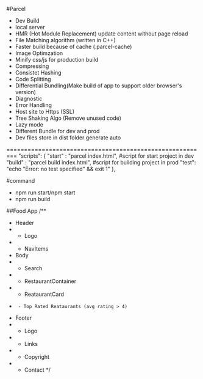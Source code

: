 

#Parcel
- Dev Build
- local server
- HMR (Hot Module Replacement) update content without page reload
- File Matching algorithm (written in C++)
- Faster build because of cache (.parcel-cache)
- Image Optimzation
- Minify css/js for production build
- Compressing
- Consistet Hashing
- Code Splitting
- Differential Bundling(Make build of app to support older   browser's version)
- Diagnostic
- Error Handling
- Host site to Https (SSL)
- Tree Shaking Algo (Remove unused code)
- Lazy mode
- Different Bundle for dev and prod
- Dev files store in dist folder generate auto

=========================================================
 "scripts": {
    "start" : "parcel index.html", #script for start project in dev
    "build" : "parcel build index.html", #script for building project in prod
    "test": "echo \"Error: no test specified\" && exit 1"
  },

#command 
- npm run start/npm start
- npm run build

##Food App
/**
 * Header
 *  - Logo
 *  - NavItems
 * Body
 *  - Search
 *  - RestaurantContainer
 *    - ReataurantCard
 *      - Top Rated Reataurants (avg rating > 4)
 * Footer
 *  - Logo
 *  - Links
 *  - Copyright
 *  - Contact
 */
